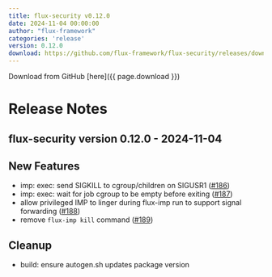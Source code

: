 ```yaml
---
title: flux-security v0.12.0
date: 2024-11-04 00:00:00
author: "flux-framework"
categories: 'release'
version: 0.12.0
download: https://github.com/flux-framework/flux-security/releases/download/v0.12.0/flux-security-0.12.0.tar.gz
---
```


Download from GitHub [here]({{ page.download }})

# Release Notes

flux-security version 0.12.0 - 2024-11-04
-----------------------------------------

## New Features
 * imp: exec: send SIGKILL to cgroup/children on SIGUSR1 ([#186](https://github.com/flux-framework/flux-security/issues/186))
 * imp: exec: wait for job cgroup to be empty before exiting ([#187](https://github.com/flux-framework/flux-security/issues/187))
 * allow privileged IMP to linger during flux-imp run to support signal
   forwarding ([#188](https://github.com/flux-framework/flux-security/issues/188))
 * remove `flux-imp kill` command ([#189](https://github.com/flux-framework/flux-security/issues/189))

## Cleanup
 * build: ensure autogen.sh updates package version
